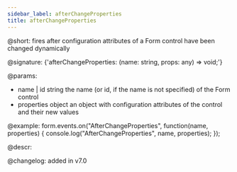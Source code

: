 ```yaml
---
sidebar_label: afterChangeProperties
title: afterChangeProperties
---          
```


@short: fires after configuration attributes of a Form control have been changed dynamically

@signature: {'afterChangeProperties: (name: string, props: any) => void;'}

@params:
- name | id   string      the name (or id, if the name is not specified) of the Form control
- properties     object      an object with configuration attributes of the control and their new values

@example:
form.events.on("AfterChangeProperties", function(name, properties) {
    console.log("AfterChangeProperties", name,  properties);
});

@descr:

@changelog: added in v7.0

[comment]: # (@relatedapi: form/api/form_setproperties_method.md)
